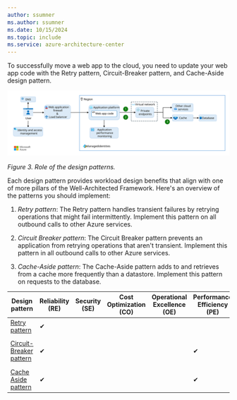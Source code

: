 ```yaml
---
author: ssumner
ms.author: ssumner
ms.date: 10/15/2024
ms.topic: include
ms.service: azure-architecture-center
---
```

To successfully move a web app to the cloud, you need to update your web app code with the Retry pattern, Circuit-Breaker pattern, and Cache-Aside design pattern.

[![Diagram showing the role of the design patterns in the essential reliable web app architecture.](../../../_images/reliable-web-app-design-patterns.svg)](../../../_images/reliable-web-app-design-patterns.svg#lightbox)

*Figure 3. Role of the design patterns.*

Each design pattern provides workload design benefits that align with one of more pillars of the Well-Architected Framework. Here's an overview of the patterns you should implement:

1. *Retry pattern*: The Retry pattern handles transient failures by retrying operations that might fail intermittently. Implement this pattern on all outbound calls to other Azure services.

1. *Circuit Breaker pattern*: The Circuit Breaker pattern prevents an application from retrying operations that aren't transient. Implement this pattern in all outbound calls to other Azure services.

1. *Cache-Aside pattern*: The Cache-Aside pattern adds to and retrieves from a cache more frequently than a datastore. Implement this pattern on requests to the database.

|Design pattern |Reliability (RE)|Security (SE) |Cost Optimization (CO) |Operational Excellence (OE)|Performance Efficiency (PE)| Supporting WAF principles
|---|---|---|---|---|---| --- |
| [Retry pattern](#implement-the-retry-pattern) |✔| | | | |[RE:07](/azure/well-architected/reliability/self-preservation) |
| [Circuit-Breaker pattern](#implement-the-circuit-breaker-pattern) |✔| | | |✔| [RE:03](/azure/well-architected/reliability/failure-mode-analysis)<br>[RE:07](/azure/well-architected/reliability/handle-transient-faults) <br> [PE:07](/azure/well-architected/performance-efficiency/optimize-code-infrastructure) <br> [PE:11](/azure/well-architected/performance-efficiency/respond-live-performance-issues) |
| [Cache Aside pattern](#implement-the-cache-aside-pattern) |✔| | | |✔| [RE:05](/azure/well-architected/reliability/redundancy)<br>[PE:08](/azure/well-architected/performance-efficiency/optimize-data-performance)<br>[PE:12](/azure/well-architected/performance-efficiency/continuous-performance-optimize) |
